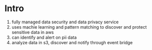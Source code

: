 # Intro
1. fully managed data security and data privacy service
1. uses machie learning and pattern matching to discover and protect sensitive data in aws
1. can identify and alert on pii data
1. analyze data in s3, discover and notify through event bridge
